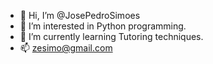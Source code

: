 - 👋 Hi, I’m @JosePedroSimoes
- 👀 I’m interested in Python programming.
- 🌱 I’m currently learning Tutoring techniques.
- 📫 zesimo@gmail.com

<!---
JosePedroSimoes/JosePedroSimoes is a ✨ special ✨ repository because its `README.md` (this file) appears on your GitHub profile.
You can click the Preview link to take a look at your changes.
--->
